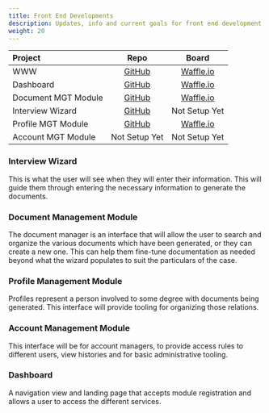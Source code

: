 ```yaml
---
title: Front End Developments
description: Updates, info and current goals for front end development.
weight: 20
---
```


|Project | Repo | Board|
|:---|:----:|:---:|
| WWW | [GitHub](https://github.com/CodeForPortland/Access2JusticePDX) | [Waffle.io](https://waffle.io/CodeForPortland/access2justicePDX/join) |
| Dashboard | [GitHub](https://github.com/CodeForPortland/a2j-front-end_dashboard) | [Waffle.io](https://waffle.io/CodeForPortland/a2j-front-end_dashboard/join) |
| Document MGT Module | [GitHub](https://github.com/CodeForPortland/a2j-front-end_document-manager) | [Waffle.io](https://waffle.io/CodeForPortland/a2j-front-end_document-manager/join) |
| Interview Wizard | [GitHub](https://github.com/CodeForPortland/a2j-front-end_interview-wizard) | Not Setup Yet |
| Profile MGT Module | [GitHub](https://github.com/CodeForPortland/a2j-front-end_profiles) | [Waffle.io](https://waffle.io/CodeForPortland/a2j-front-end_profiles/join) |
| Account MGT Module | Not Setup Yet | Not Setup Yet |

### Interview Wizard

This is what the user will see when they will enter their information.  This will guide them through entering the necessary information to generate the documents.

### Document Management Module

The document manager is an interface that will allow the user to search and organize the various documents which have been generated, or they can create a new one. 
This can help them fine-tune documentation as needed beyond what the wizard populates to suit the particulars of the case. 

### Profile Management Module

Profiles represent a person involved to some degree with documents being generated. This interface will provide tooling for organizing those relations.

### Account Management Module

This interface will be for account managers, to provide access rules to different users, view histories and for basic administrative tooling.

### Dashboard 

A navigation view and landing page that accepts module registration and allows a user to access the different services.
